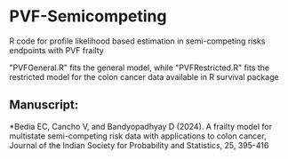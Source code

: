 # PVF-Semicompeting
R code for profile likelihood based estimation in semi-competing risks endpoints with PVF frailty


"PVFGeneral.R" fits the general model, while "PVFRestricted.R" fits the restricted model for the colon cancer data available in R survival package

## Manuscript:

*Bedia EC, Cancho V, and Bandyopadhyay D (2024). A frailty model for multistate semi-competing risk data with applications to colon cancer, Journal of the Indian Society for Probability and Statistics, 25, 395-416

